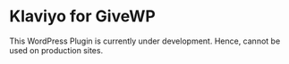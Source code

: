 # Klaviyo for GiveWP

This WordPress Plugin is currently under development. Hence, cannot be used on production sites.

